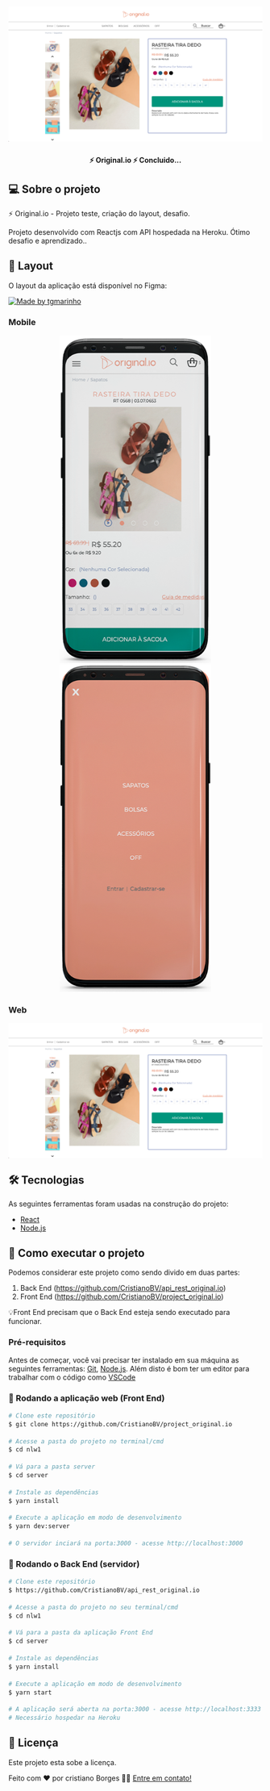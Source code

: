 <h1 align="center">
    <img alt="NextLevelWeek" title="#NextLevelWeek" src="./screen/web.png" />
</h1>

<h4 align="center"> 
 ⚡️ Original.io ⚡️ Concluido...
</h4>

## 💻 Sobre o projeto

⚡️ Original.io - Projeto teste, criação do layout, desafio.

Projeto desenvolvido com Reactjs com API hospedada na Heroku.
Ótimo desafio e aprendizado..

## 🎨 Layout

O layout da aplicação está disponível no Figma:

<a href="https://www.figma.com/file/MOlhG4R9BQMlNjiFRG8Keo/Original.io-frontend-test?node-id=0%3A1">
  <img alt="Made by tgmarinho" src="https://www.figma.com/file/MOlhG4R9BQMlNjiFRG8Keo/Original.io-frontend-test?node-id=0%3A1">
</a>

### Mobile

<p align="center">
  <img alt="Original.io" title="#Original.io" src="./screen/mobile1.png" width="300px">

  <img alt="Original.io" title="#Original.io" src="./screen/mobile2.png" width="300px">
</p>

### Web

<p align="center" style="display: flex; align-items: flex-start; justify-content: center;">
  <img alt="Original.io" title="#Original.io" src="./screen/web.png" width="800px">
</p>

## 🛠 Tecnologias

As seguintes ferramentas foram usadas na construção do projeto:

- [React][reactjs]
- [Node.js][nodejs]

## 🚀 Como executar o projeto

Podemos considerar este projeto como sendo divido em duas partes:

1. Back End (https://github.com/CristianoBV/api_rest_original.io)
2. Front End (https://github.com/CristianoBV/project_original.io)

💡Front End precisam que o Back End esteja sendo executado para funcionar.

### Pré-requisitos

Antes de começar, você vai precisar ter instalado em sua máquina as seguintes ferramentas:
[Git](https://git-scm.com), [Node.js][nodejs].
Além disto é bom ter um editor para trabalhar com o código como [VSCode][vscode]

### 🧭 Rodando a aplicação web (Front End)

```bash
# Clone este repositório
$ git clone https://github.com/CristianoBV/project_original.io

# Acesse a pasta do projeto no terminal/cmd
$ cd nlw1

# Vá para a pasta server
$ cd server

# Instale as dependências
$ yarn install

# Execute a aplicação em modo de desenvolvimento
$ yarn dev:server

# O servidor inciará na porta:3000 - acesse http://localhost:3000
```

### 🎲 Rodando o Back End (servidor)

```bash
# Clone este repositório
$ https://github.com/CristianoBV/api_rest_original.io

# Acesse a pasta do projeto no seu terminal/cmd
$ cd nlw1

# Vá para a pasta da aplicação Front End
$ cd server

# Instale as dependências
$ yarn install

# Execute a aplicação em modo de desenvolvimento
$ yarn start

# A aplicação será aberta na porta:3000 - acesse http://localhost:3333
# Necessário hospedar na Heroku
```

## 📝 Licença

Este projeto esta sobe a licença.

Feito com ❤️ por cristiano Borges 👋🏽 [Entre em contato!](https://www.linkedin.com/in/cristianobv/)

[nodejs]: https://nodejs.org/
[reactjs]: https://reactjs.org
[yarn]: https://yarnpkg.com/
[vscode]: https://code.visualstudio.com/
[vceditconfig]: https://marketplace.visualstudio.com/items?itemName=EditorConfig.EditorConfig
[license]: https://github.com/CristianoBV/privacy_policy
[vceslint]: https://marketplace.visualstudio.com/items?itemName=dbaeumer.vscode-eslint
